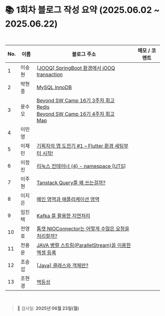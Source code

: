 # 📚 1회차 블로그 작성 요약 (2025.06.02 ~ 2025.06.22)

<br>

| No. | 이름   | 블로그 주소                                                                                                                                                                                                                                                                                                                                                              | 메모 / 코멘트 |
| --- | ------ |---------------------------------------------------------------------------------------------------------------------------------------------------------------------------------------------------------------------------------------------------------------------------------------------------------------------------------------------------------------------| ------------- |
| 1   | 이승현 | [[JOOQ] SpringBoot 환경에서 jOOQ transaction](https://ssddo-story.tistory.com/64)                                                                                                                                                                                                                                                                                       |               |
| 2   | 박현종 | [MySQL InnoDB](https://develop-think-record.tistory.com/20)                                                                                                                                                                                                                                                                                                                                                                     |               |
| 3   | 윤수오 | [Beyond SW Camp 16기 3주차 회고](https://velog.io/@dbstndh12/Beyond-SW-Camp-16%EA%B8%B0-3%EC%A3%BC%EC%B0%A8-%ED%9A%8C%EA%B3%A06265)<br> [Redis](https://velog.io/@dbstndh12/Redis) <br> [Beyond SW Camp 16기 4주차 회고](https://velog.io/@dbstndh12/Beyond-SW-Camp-16%EA%B8%B0-4%EC%A3%BC%EC%B0%A8-%ED%9A%8C%EA%B3%A069613) <br> [Map](https://velog.io/@dbstndh12/Java-Map) |               |
| 4   | 이민영 |                                                                                                                                                                                                                                                                                                                                                                     |               |
| 5   | 이재민 | [기획자의 앱 도전기 #1 – Flutter 환경 세팅부터 시작!](https://jam-scribble.tistory.com/39)                                                                                                                                                                                                                                                                                                                                                                    |               |
| 6   | 이정진 | [리눅스 컨테이너 (4) - namespace [UTS]](https://freshdev.tistory.com/54)                                                                                                                                                                                                                                                                                                   |               |
| 7   | 이주현 |  [ Tanstack Query를 왜 쓰는걸까?](https://jujus.gitbook.io/jutrongs-docs/my-storage/library/tanstack-query/why-why)                                                                                                                                                                                                                                                                                                                                                                      |               |
| 8   | 이지은 | [메인 영역과 애플리케이션 영역](https://ji-eeeun.tistory.com/123)                                                                                                                                                                                                                                                                                                                                                                    |               |
| 9   | 임진택 | [Kafka 를 활용한 지연처리](https://taekt.tistory.com/39)                                                                                                                                                                                                                                                                                                                                                                |               |
| 10  | 전영호 | [톰캣 NIOConnector는 어떻게 수많은 요청을 처리할까? ](https://aplbly.tistory.com/24)                                                                                                                                                                                                                                                                                                |               |
| 11  | 전용운 | [JAVA 병렬 스트림(ParallelStream)을 이용한 엑셀 등록](https://jun-yu.tistory.com/10)                                                                                                                                                                                                                                                                                                                                                                    |               |
| 12  | 조승섭 | [[Java] 클래스와 객체란?](https://seopseophaeee.tistory.com/5)                                                                                                                                                                                                                                                                                                             |               |
| 13  | 조현경 | [멱등성](https://velog.io/@edocnuyh/%EB%A9%B1%EB%93%B1%EC%84%B1)                                                                                                                                                                                                                                                                                                       |               |

<br>

> 📌 검사일: **2025년 06월 23일(월)**
